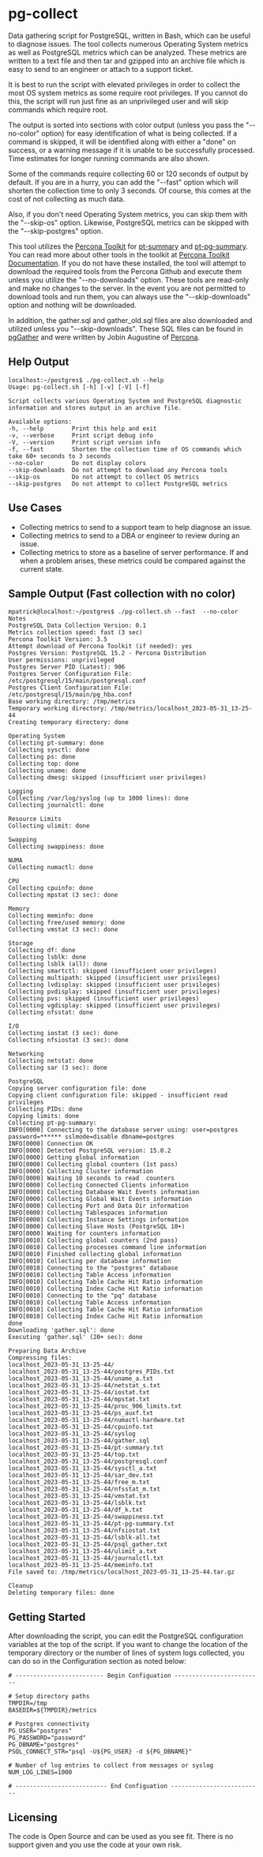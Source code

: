 # pg-collect
Data gathering script for PostgreSQL, written in Bash, which can be useful to diagnose issues.  The tool collects numerous Operating System metrics as well as PostgreSQL metrics which can be analyzed.  These metrics are written to a text file and then tar and gzipped into an archive file which is easy to send to an engineer or attach to a support ticket.

It is best to run the script with elevated privileges in order to collect the most OS system metrics as some require root privileges.  If you cannot do this, the script will run just fine as an unprivileged user and will skip commands which require root.  

The output is sorted into sections with color output (unless you pass the "--no-color" option) for easy identification of what is being collected.  If a command is skipped, it will be identified along with either a "done" on success, or a warning message if it is unable to be successfully processed.  Time estimates for longer running commands are also shown.

Some of the commands require collecting 60 or 120 seconds of output by default.  If you are in a hurry, you can add the "--fast" option which will shorten the collection time to only 3 seconds.  Of course, this comes at the cost of not collecting as much data.

Also, if you don't need Operating System metrics, you can skip them with the "--skip-os" option.  Likewise, PostgreSQL metrics can be skipped with the "--skip-postgres" option.

This tool utilizes the [Percona Toolkit](https://www.percona.com/software/database-tools/percona-toolkit) for [pt-summary](https://docs.percona.com/percona-toolkit/pt-summary.html) and [pt-pg-summary](https://docs.percona.com/percona-toolkit/pt-pg-summary.html).  You can read more about other tools in the toolkit at [Percona Toolkit Documentation](https://docs.percona.com/percona-toolkit/index.html).  If you do not have these installed, the tool will attempt to download the required tools from the Percona Github and execute them unless you utilize the "--no-downloads" option.  These tools are read-only and make no changes to the server.  In the event you are not permitted to download tools and run them, you can always use the "--skip-downloads" option and nothing will be downloaded.

In addition, the gather.sql and gather_old.sql files are also downloaded and utilized unless you "--skip-downloads".  These SQL files can be found in [pgGather](https://github.com/percona/support-snippets/tree/master/postgresql/pg_gather) and were written by Jobin Augustine of [Percona](https://percona.com).

## Help Output
```
localhost:~/postgres$ ./pg-collect.sh --help
Usage: pg-collect.sh [-h] [-v] [-V] [-f]

Script collects various Operating System and PostgreSQL diagnostic information and stores output in an archive file.

Available options:
-h, --help        Print this help and exit
-v, --verbose     Print script debug info
-V, --version     Print script version info
-f, --fast        Shorten the collection time of OS commands which take 60+ seconds to 3 seconds
--no-color        Do not display colors
--skip-downloads  Do not attempt to download any Percona tools
--skip-os         Do not attempt to collect OS metrics
--skip-postgres   Do not attempt to collect PostgreSQL metrics
```

## Use Cases
* Collecting metrics to send to a support team to help diagnose an issue.
* Collecting metrics to send to a DBA or engineer to review during an issue.
* Collecting metrics to store as a baseline of server performance.  If and when a problem arises, these metrics could be compared against the current state.

## Sample Output (Fast collection with no color)
```
mpatrick@localhost:~/postgres$ ./pg-collect.sh --fast  --no-color
Notes
PostgreSQL Data Collection Version: 0.1
Metrics collection speed: fast (3 sec)
Percona Toolkit Version: 3.5
Attempt download of Percona Toolkit (if needed): yes
Postgres Version: PostgreSQL 15.2 - Percona Distribution
User permissions: unprivileged
Postgres Server PID (Latest): 906
Postgres Server Configuration File: /etc/postgresql/15/main/postgresql.conf
Postgres Client Configuration File: /etc/postgresql/15/main/pg_hba.conf
Base working directory: /tmp/metrics
Temporary working directory: /tmp/metrics/localhost_2023-05-31_13-25-44
Creating temporary directory: done

Operating System
Collecting pt-summary: done
Collecting sysctl: done
Collecting ps: done
Collecting top: done
Collecting uname: done
Collecting dmesg: skipped (insufficient user privileges)

Logging
Collecting /var/log/syslog (up to 1000 lines): done
Collecting journalctl: done

Resource Limits
Collecting ulimit: done

Swapping
Collecting swappiness: done

NUMA
Collecting numactl: done

CPU
Collecting cpuinfo: done
Collecting mpstat (3 sec): done

Memory
Collecting meminfo: done
Collecting free/used memory: done
Collecting vmstat (3 sec): done

Storage
Collecting df: done
Collecting lsblk: done
Collecting lsblk (all): done
Collecting smartctl: skipped (insufficient user privileges)
Collecting multipath: skipped (insufficient user privileges)
Collecting lvdisplay: skipped (insufficient user privileges)
Collecting pvdisplay: skipped (insufficient user privileges)
Collecting pvs: skipped (insufficient user privileges)
Collecting vgdisplay: skipped (insufficient user privileges)
Collecting nfsstat: done

I/O
Collecting iostat (3 sec): done
Collecting nfsiostat (3 sec): done

Networking
Collecting netstat: done
Collecting sar (3 sec): done

PostgreSQL
Copying server configuration file: done
Copying client configuration file: skipped - insufficient read privileges
Collecting PIDs: done
Copying limits: done
Collecting pt-pg-summary:
INFO[0000] Connecting to the database server using: user=postgres password=****** sslmode=disable dbname=postgres
INFO[0000] Connection OK
INFO[0000] Detected PostgreSQL version: 15.0.2
INFO[0000] Getting global information
INFO[0000] Collecting global counters (1st pass)
INFO[0000] Collecting Cluster information
INFO[0000] Waiting 10 seconds to read  counters
INFO[0000] Collecting Connected Clients information
INFO[0000] Collecting Database Wait Events information
INFO[0000] Collecting Global Wait Events information
INFO[0000] Collecting Port and Data Dir information
INFO[0000] Collecting Tablespaces information
INFO[0000] Collecting Instance Settings information
INFO[0000] Collecting Slave Hosts (PostgreSQL 10+)
INFO[0000] Waiting for counters information
INFO[0010] Collecting global counters (2nd pass)
INFO[0010] Collecting processes command line information
INFO[0010] Finished collecting global information
INFO[0010] Collecting per database information
INFO[0010] Connecting to the "postgres" database
INFO[0010] Collecting Table Access information
INFO[0010] Collecting Table Cache Hit Ratio information
INFO[0010] Collecting Index Cache Hit Ratio information
INFO[0010] Connecting to the "pq" database
INFO[0010] Collecting Table Access information
INFO[0010] Collecting Table Cache Hit Ratio information
INFO[0010] Collecting Index Cache Hit Ratio information
done
Downloading 'gather.sql': done
Executing 'gather.sql' (20+ sec): done

Preparing Data Archive
Compressing files:
localhost_2023-05-31_13-25-44/
localhost_2023-05-31_13-25-44/postgres_PIDs.txt
localhost_2023-05-31_13-25-44/uname_a.txt
localhost_2023-05-31_13-25-44/netstat_s.txt
localhost_2023-05-31_13-25-44/iostat.txt
localhost_2023-05-31_13-25-44/mpstat.txt
localhost_2023-05-31_13-25-44/proc_906_limits.txt
localhost_2023-05-31_13-25-44/ps_auxf.txt
localhost_2023-05-31_13-25-44/numactl-hardware.txt
localhost_2023-05-31_13-25-44/cpuinfo.txt
localhost_2023-05-31_13-25-44/syslog
localhost_2023-05-31_13-25-44/gather.sql
localhost_2023-05-31_13-25-44/pt-summary.txt
localhost_2023-05-31_13-25-44/top.txt
localhost_2023-05-31_13-25-44/postgresql.conf
localhost_2023-05-31_13-25-44/sysctl_a.txt
localhost_2023-05-31_13-25-44/sar_dev.txt
localhost_2023-05-31_13-25-44/free_m.txt
localhost_2023-05-31_13-25-44/nfsstat_m.txt
localhost_2023-05-31_13-25-44/vmstat.txt
localhost_2023-05-31_13-25-44/lsblk.txt
localhost_2023-05-31_13-25-44/df_k.txt
localhost_2023-05-31_13-25-44/swappiness.txt
localhost_2023-05-31_13-25-44/pt-pg-summary.txt
localhost_2023-05-31_13-25-44/nfsiostat.txt
localhost_2023-05-31_13-25-44/lsblk-all.txt
localhost_2023-05-31_13-25-44/psql_gather.txt
localhost_2023-05-31_13-25-44/ulimit_a.txt
localhost_2023-05-31_13-25-44/journalctl.txt
localhost_2023-05-31_13-25-44/meminfo.txt
File saved to: /tmp/metrics/localhost_2023-05-31_13-25-44.tar.gz

Cleanup
Deleting temporary files: done
```

## Getting Started
After downloading the script, you can edit the PostgreSQL configuration variables at the top of the script.  If you want to change the location of the temporary directory or the number of lines of system logs collected, you can do so in the Configuration section as noted below:
```
# ------------------------- Begin Configuation -------------------------

# Setup directory paths
TMPDIR=/tmp
BASEDIR=${TMPDIR}/metrics

# Postgres connectivity
PG_USER="postgres"
PG_PASSWORD="password"
PG_DBNAME="postgres"
PSQL_CONNECT_STR="psql -U${PG_USER} -d ${PG_DBNAME}"

# Number of log entries to collect from messages or syslog
NUM_LOG_LINES=1000

# -------------------------- End Configuation --------------------------
```

## Licensing
The code is Open Source and can be used as you see fit.  There is no support given and you use the code at your own risk. 
